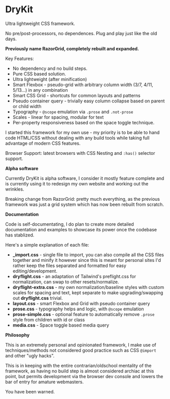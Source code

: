 # DryKit
Ultra lightweight CSS framework.

No pre/post-processors, no dependences. Plug and play just like the old days.

**Previously name RazorGrid, completely rebuilt and expanded.**

Key Features:

  - No dependency and no build steps.
  - Pure CSS based solution.
  - Ultra lightweight (after minification)
  - Smart Flexbox - pseudo-grid with arbitrary column width (3/7, 4/11, 5/13...) in any combination
  - Smart CSS Grid - shortcuts for common layouts and patterns
  - Pseudo container query - trivially easy column collapse based on parent or child width
  - Typography - `@scope` emulation via `.prose` and `.not-prose`
  - Scales - linear for spacing, modular for text 
  - Per-property responsiveness based on the space toggle technique. 

I started this framework for my own use - my priority is to be able to hand code HTML/CSS without dealing with any build tools while taking full advantage of modern CSS features.

Browser Support: latest browsers with CSS Nesting and `:has()` selector support.

**Alpha software**

Currently DryKit is alpha software, I consider it mostly feature complete and is currently using it to redesign my own website and working out the wrinkles.

Breaking change from RazorGrid: pretty much everything, as the previous framework was just a grid system which has now been rebuilt from scratch.
 
**Documentation**

Code is self-documentating, I do plan to create more detailed documentation and examples to showcase its power once the codebase has stablized.

Here's a simple explanation of each file:

 - **_import.css** - single file to import, you can also compile all the CSS files together and minify it however since this is meant for personal sites I'd rather keep the files separated and formatted for easy editing/development.
 - **dryflight.css** - an adaptation of Tailwind's preflight.css for normalization, can swap to other resets/normalize.
 - **dryflight-extra.css** - my own normalization/baseline styles with custom scales for spacing and text, kept separate to make upgrading/swapping out **dryflight.css** trivial.
 - **layout.css** - smart Flexbox and Grid with pseudo container query
 - **prose.css** - typography helps and logic, with `@scope` emulation
 - **prose-simple.css** - optional feature to automatically remove `.prose` style from children with id or class
 - **media.css** - Space toggle based media query

**Philosophy**

This is an extremely personal and opinionated framework, I make use of techniques/methods not considered good practice such as CSS `@import` and other "ugly hacks".

This is in keeping with the entire contrarian/oldschool mentality of the framework, as having no build step is almost considered archiac at this point, but permits development via the browser dev console and lowers the bar of entry for amature webmasters.

You have been warned.
